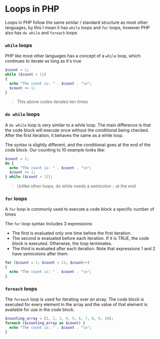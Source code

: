 # Loops in PHP

Loops in PHP follow the same similar / standard structure as most other languages, by this I mean it has `while` loops and `for` loops, however PHP also has `do while` and `foreach` loops

### `while` loops

PHP like most other languages has a concept of a `while` loop, which continues to iterate as long as it's true

```php
$count = 1;
while ($count < 11)
{
  echo "The count is: " . $count . "\n";
  $count += 1;
}
```
> This above codes iterates ten times

### `do while` loops

A `do while` loop is very similar to a while loop. The main difference is that the code block will execute once without the conditional being checked. After the first iteration, it behaves the same as a while loop.

The syntax is slightly different, and the conditional goes at the end of the code block. Our counting to 10 example looks like:

```php
$count = 1;
do {
  echo "The count is: " . $count . "\n";
  $count += 1;
} while ($count < 11);
```
> Unlike other loops, do while needs a semicolon `;` at the end

### `for` loops

A `for` loop is commonly used to execute a code block a specific number of times

The `for` loop syntax includes 3 expressions:

- The first is evaluated only one time before the first iteration.
- The second is evaluated before each iteration. If it is TRUE, the code block is executed. Otherwise, the loop terminates.
- The third is evaluated after each iteration. Note that expressions 1 and 2 have semicolons after them.

```php
for ($count = 1; $count < 11; $count++)
{
  echo "The count is: " . $count . "\n";
}
```

### `foreach` loops

The `foreach` loop is used for iterating over an array. The code block is executed for every element in the array and the value of that element is available for use in the code block.

```php 
$counting_array = [1, 2, 3, 4, 5, 6, 7, 8, 9, 10];
foreach ($counting_array as $count) {
  echo "The count is: " . $count . "\n";
}
```

